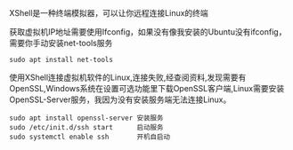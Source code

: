 XShell是一种终端模拟器，可以让你远程连接Linux的终端

获取虚拟机IP地址需要使用Ifconfig，如果没有像我安装的Ubuntu没有ifconfig，需要你手动安装net-tools服务

```
sudo apt install net-tools
```

使用XShell连接虚拟机软件的Linux,连接失败,经查阅资料,发现需要有OpenSSL,Windows系统在设置可选功能里下载OpenSSL客户端,Linux需要安装OpenSSL-Server服务，我因为没有安装服务端无法连接Linux。

```
sudo apt install openssl-server 安装服务
sudo /etc/init.d/ssh start      启动服务
sudo systemctl enable ssh       开机自启动
```

